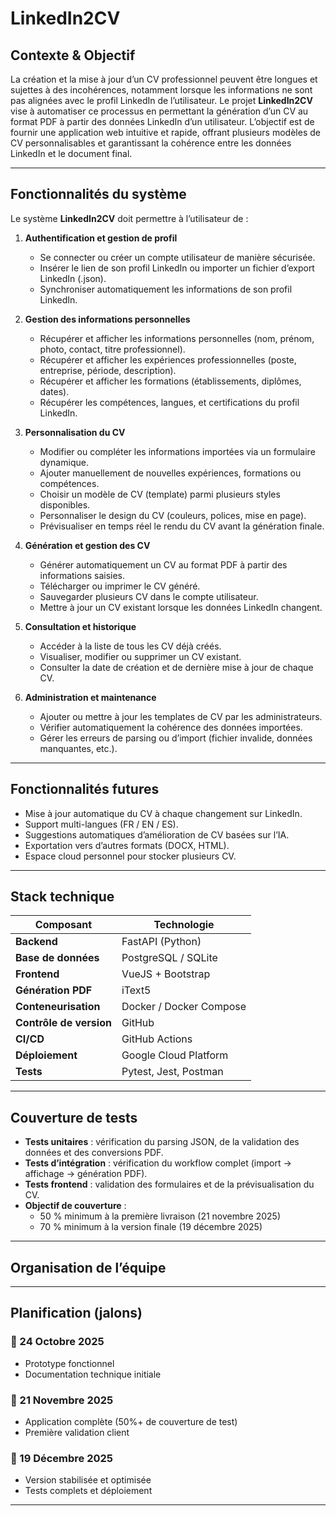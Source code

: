 # LinkedIn2CV

## Contexte & Objectif

  La création et la mise à jour d’un CV professionnel peuvent être longues et sujettes à des incohérences, notamment lorsque les informations ne sont pas alignées avec le profil LinkedIn de l’utilisateur.
Le projet **LinkedIn2CV** vise à automatiser ce processus en permettant la génération d’un CV au format PDF à partir des données LinkedIn d’un utilisateur.
  L’objectif est de fournir une application web intuitive et rapide, offrant plusieurs modèles de CV personnalisables et garantissant la cohérence entre les données LinkedIn et le document final.
  
---

## Fonctionnalités du système

Le système **LinkedIn2CV** doit permettre à l’utilisateur de :

1. **Authentification et gestion de profil**
   - Se connecter ou créer un compte utilisateur de manière sécurisée.
   - Insérer le lien de son profil LinkedIn ou importer un fichier d’export LinkedIn (.json).
   - Synchroniser automatiquement les informations de son profil LinkedIn.

2. **Gestion des informations personnelles**
   - Récupérer et afficher les informations personnelles (nom, prénom, photo, contact, titre professionnel).
   - Récupérer et afficher les expériences professionnelles (poste, entreprise, période, description).
   - Récupérer et afficher les formations (établissements, diplômes, dates).
   - Récupérer les compétences, langues, et certifications du profil LinkedIn.

3. **Personnalisation du CV**
   - Modifier ou compléter les informations importées via un formulaire dynamique.
   - Ajouter manuellement de nouvelles expériences, formations ou compétences.
   - Choisir un modèle de CV (template) parmi plusieurs styles disponibles.
   - Personnaliser le design du CV (couleurs, polices, mise en page).
   - Prévisualiser en temps réel le rendu du CV avant la génération finale.

4. **Génération et gestion des CV**
   - Générer automatiquement un CV au format PDF à partir des informations saisies.
   - Télécharger ou imprimer le CV généré.
   - Sauvegarder plusieurs CV dans le compte utilisateur.
   - Mettre à jour un CV existant lorsque les données LinkedIn changent.

5. **Consultation et historique**
   - Accéder à la liste de tous les CV déjà créés.
   - Visualiser, modifier ou supprimer un CV existant.
   - Consulter la date de création et de dernière mise à jour de chaque CV.

6. **Administration et maintenance**
   - Ajouter ou mettre à jour les templates de CV par les administrateurs.
   - Vérifier automatiquement la cohérence des données importées.
   - Gérer les erreurs de parsing ou d’import (fichier invalide, données manquantes, etc.).

---

##  Fonctionnalités futures
-  Mise à jour automatique du CV à chaque changement sur LinkedIn.  
-  Support multi-langues (FR / EN / ES).  
-  Suggestions automatiques d’amélioration de CV basées sur l’IA.  
-  Exportation vers d’autres formats (DOCX, HTML).  
-  Espace cloud personnel pour stocker plusieurs CV.  


---

## Stack technique

| Composant | Technologie |
|------------|--------------|
| **Backend** | FastAPI (Python) |
| **Base de données** | PostgreSQL / SQLite |
| **Frontend** | VueJS + Bootstrap |
| **Génération PDF** | iText5 |
| **Conteneurisation** | Docker / Docker Compose |
| **Contrôle de version** | GitHub |
| **CI/CD** | GitHub Actions |
| **Déploiement** | Google Cloud Platform |
| **Tests** | Pytest, Jest, Postman |

---

## Couverture de tests
- **Tests unitaires** : vérification du parsing JSON, de la validation des données et des conversions PDF.  
- **Tests d’intégration** : vérification du workflow complet (import → affichage → génération PDF).  
- **Tests frontend** : validation des formulaires et de la prévisualisation du CV.  
- **Objectif de couverture** :  
  - 50 % minimum à la première livraison (21 novembre 2025)  
  - 70 % minimum à la version finale (19 décembre 2025)  

---

##  Organisation de l’équipe



---

## Planification (jalons)

### 🔹 24 Octobre 2025
- Prototype fonctionnel 
- Documentation technique initiale

### 🔹 21 Novembre 2025
- Application complète (50%+ de couverture de test)
- Première validation client

### 🔹 19 Décembre 2025
- Version stabilisée et optimisée
- Tests complets et déploiement 

---

